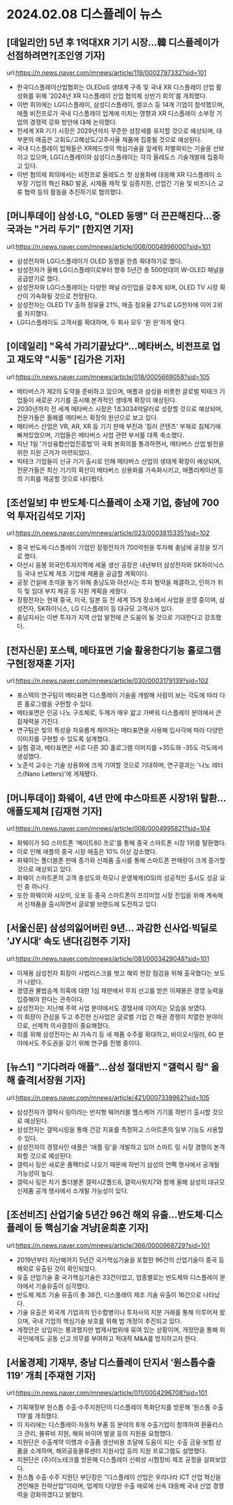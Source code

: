 # 2024.02.08 디스플레이 뉴스

## [데일리안] 5년 후 1억대XR 기기 시장…韓 디스플레이가 선점하려면?[조인영 기자]
url:https://n.news.naver.com/mnews/article/119/0002797332?sid=101
- 한국디스플레이산업협회는 OLEDoS 생태계 구축 및 국내 XR 디스플레이 산업 활성화를 위해 '2024년 XR 디스플레이 산업 협의체 상반기 회의'를 개최했다.
- 이번 회의에는 LG디스플레이, 삼성디스플레이, 셀코스 등 14개 기업이 참석했으며, 애플 비전프로가 국내 디스플레이 업계에 미치는 영향과 XR 디스플레이 소부장 기업의 경쟁력 강화 방안에 대해 논의했다.
- 전세계 XR 기기 시장은 2029년까지 꾸준한 성장세를 유지할 것으로 예상되며, 대부분의 매출은 고휘도/고해상도/고주사율 제품에 집중될 것으로 예상된다.
- 국내 디스플레이 업체들은 XR헤드셋의 핵심기술을 앞세워 차별화되는 기술을 선보이고 있으며, LG디스플레이와 삼성디스플레이는 각각 올레도스 기술개발에 집중하고 있다.
- 이번 협의체 회의에서는 비전프로 올레도스 첫 상용화에 대응해 XR 디스플레이 소부장 기업의 혁신 R&D 발굴, 시제품 제작 및 실증지원, 산업간 기술 및 비즈니스 교류 협력 등의 활동을 추진하기로 협의했다.

## [머니투데이] 삼성·LG, "OLED 동맹" 더 끈끈해진다…중국과는 "거리 두기" [한지연 기자]
url:https://n.news.naver.com/mnews/article/008/0004996000?sid=101
- 삼성전자와 LG디스플레이가 OLED 동맹을 한층 확대하기로 했다.
- 삼성전자가 올해 LG디스플레이로부터 향후 5년간 총 500만대의 W-OLED 패널을 공급받기로 했다.
- 삼성전자와 LG디스플레이는 다양한 패널 라인업을 갖추게 되며, OLED TV 시장 확산이 가속화될 것으로 전망된다.
- 삼성전자는 OLED TV 출하 점유율 21%, 매출 점유율 27%로 LG전자에 이어 2위를 차지했다.
- LG디스플레이도 고객사를 확대하며, 두 회사 모두 '윈 윈'하게 됐다.

## [이데일리] "옥석 가리기끝났다"…메타버스, 비전프로 업고 재도약 "시동" [김가은 기자]
url:https://n.news.naver.com/mnews/article/018/0005669058?sid=105
- 메타버스가 제2의 도약을 준비하고 있으며, 애플과 삼성을 비롯한 글로벌 빅테크 기업들이 새로운 기기를 출시해 본격적인 생태계 확장이 예상된다.
- 2030년까지 전 세계 메타버스 시장은 1조3034억달러로 성장할 것으로 예상되며, 전문가들은 올해를 메타버스 확장의 원년으로 보고 있다.
- 메타버스 산업은 VR, AR, XR 등 기기 판매 부진과 '킬러 콘텐츠' 부재로 침체기에 빠져있었으며, 기업들은 메타버스 사업 관련 부서를 대폭 축소했다.
- 지난 1일 '가상융합산업진흥법'이 국회 본회의를 통과하면서, 메타버스 산업 발전을 위한 지원 근거가 마련되었다.
- 빅테크 기업들이 신규 기기 출시로 인해 메타버스 산업의 생태계 확장이 예상되며, 전문가들은 최신 기기의 확산이 메타버스 상용화를 가속화시키고, 애플리케이션 등의 기회를 제공할 것으로 내다봤다.

## [조선일보] 中 반도체·디스플레이 소재 기업, 충남에 700억 투자[김석모 기자]
url:https://n.news.naver.com/mnews/article/023/0003815335?sid=102
- 중국 반도체·디스플레이 기업인 장펑전자가 700억원을 투자해 충남에 공장을 짓기로 했다.
- 아산시 음봉 외국인투자지역에 세울 생산 공장은 내년부터 삼성전자와 SK하이닉스 등 국내 반도체 제조 기업에 제품을 공급할 계획이다.
- 공장 건설에 초석을 놓기 위해 충남도와 아산시는 투자 협약을 체결하고, 인허가 취득 및 임대 부지 제공 등 지원 계획을 세웠다.
- 장펑전자는 현재 중국, 미국, 일본 등 전 세계 15개 장소에서 사업을 운영 중이며, 삼성전자, SK하이닉스, LG 디스플레이 등 대규모 고객사가 있다.
- 충남지사는 이번 투자가 지역 산업 발전에 큰 도움이 될 것으로 기대한다고 강조했다.

## [전자신문] 포스텍, 메타표면 기술 활용한다기능 홀로그램 구현[정재훈 기자]
url:https://n.news.naver.com/mnews/article/030/0003179139?sid=102
- 포스텍의 연구팀이 메타표면 디스플레이 기술을 개발해 사람이 보는 각도에 따라 다른 홀로그램을 구현할 수 있다.
- 메타표면은 인공 나노 구조체로, 두께가 매우 얇고 가벼워 디스플레이 분야에서 큰 잠재력을 가진다.
- 연구팀은 빛의 특성을 자유롭게 제어하는 메타표면을 사용해 입사각에 따라 다양한 이미지를 구현할 수 있도록 설계했다.
- 실험 결과, 메타표면은 서로 다른 3D 홀로그램 이미지를 +35도와 -35도 각도에서 생성했다.
- 노준석 교수는 기술 상용화에 크게 기여할 것으로 기대하며, 연구결과는 '나노 레터스(Nano Letters)'에 게재됐다.

## [머니투데이] 화웨이, 4년 만에 中스마트폰 시장1위 탈환…애플도제쳐 [김재현 기자]
url:https://n.news.naver.com/mnews/article/008/0004995821?sid=104
- 화웨이가 5G 스마트폰 '메이트60 프로'를 통해 중국 스마트폰 시장 1위를 탈환했다.
- 이로 인해 애플의 중국 시장 매출은 10% 이상 감소했다.
- 화웨이는 폴더블폰 판매 증가와 신제품 출시를 통해 스마트폰 판매량이 크게 증가할 것으로 예상되고 있다.
- 화웨이 스마트폰의 고객 충성도와 하모니 운영체제(OS)의 성공적인 출시도 성공 요인 중 하나다.
- 또한 화웨이와 샤오미, 오포 등 중국 스마트폰이 프리미엄 시장 진입을 위해 계속해서 신제품을 출시하면서 글로벌 브랜드에 도전하고 있다.

## [서울신문] 삼성의잃어버린 9년… 과감한 신사업·빅딜로 ‘JY시대’ 속도 낸다[김현주 기자]
url:https://n.news.naver.com/mnews/article/081/0003429048?sid=101
- 이재용 삼성전자 회장이 사법리스크를 벗고 해외 현장 점검을 위해 출국했다는 보도가 나왔다.
- 경영권 불법승계 의혹에 대한 1심 재판에서 무죄 선고를 받은 이재용은 경영 능력을 입증해야 한다는 관측이다.
- 삼성전자는 지난해 주력 사업 분야에서도 경쟁사에 이어지는 모습을 보였다.
- 이 회장이 관심을 두고 추진한 신사업은 글로벌 기업 간 패권 경쟁이 치열한 분야이므로, 선제적 의사결정이 중요해졌다.
- 이를 위해 삼성전자는 AI 가속기 등 새 제품 수주를 확대하고, 바이오시밀러, 6G 분야에서도 주도권을 갖기 위해 연구를 진행 중이다.

## [뉴스1] "기다려라 애플"…삼성 절대반지 "갤럭시 링" 올해 출격[서장원 기자]
url:https://n.news.naver.com/mnews/article/421/0007338962?sid=105
- 삼성전자가 갤럭시 링이라는 반지형 웨어러블 헬스케어 기기를 하반기 출시할 것으로 예상된다.
- 삼성전자는 갤럭시링을 통해 건강 지표를 측정하고 스마트폰의 일부 기능도 사용할 수 있다.
- 삼성전자의 경쟁사인 애플은 '애플 링'을 개발하고 있어 스마트 링 시장 경쟁이 본격화할 것으로 예상된다.
- 갤럭시 링은 새로운 폼팩터로 나오기 때문에 하반기 삼성의 언팩 행사에서 공개될 가능성이 높다.
- 갤럭시 링은 차기 폴더블폰 갤럭시Z폴드6, 갤럭시워치7와 함께 올해 삼성의 대규모 신제품 공개 행사에서 소개될 가능성이 있다.

## [조선비즈] 산업기술 5년간 96건 해외 유출…반도체·디스플레이 등 핵심기술 겨냥[윤희훈 기자]
url:https://n.news.naver.com/mnews/article/366/0000968729?sid=101
- 2019년부터 지난해까지 5년간 국가핵심기술을 포함한 96건의 산업기술이 중국 등 해외로 유출된 것이 확인되었다.
- 유출 산업기술 중 국가핵심기술은 33건이었고, 업종별로는 반도체와 디스플레이 분야에서 기술유출이 심각했다.
- 반도체 제조 기술 유출이 총 38건, 디스플레이 제조 기술 유출이 16건으로 나타났다.
- 기술 유출은 외국계 기업과의 인수합병이나 투자사의 지분 거래를 통해 이루어져 왔으며, 국내 기업의 핵심기술 보호를 위해 법 개정이 추진되고 있다.
- 개정안은 상임위는 통과했지만 법제사법위에 묶여 있는 상황이며, 개정안을 통해 외국인에게도 공동 신고 의무를 부여하고 적대적 M&A를 방지하고자 한다.

## [서울경제] 기재부, 충남 디스플레이 단지서 ‘원스톱수출 119’ 개최 [주재현 기자]
url:https://n.news.naver.com/mnews/article/011/0004296708?sid=101
- 기획재정부 원스톱 수출·수주지원단이 디스플레이 특화단지를 방문해 ‘원스톱 수출 119’를 개최했다.
- 이 자리에는 디스플레이·자동차 부품 등 분야의 8개 수출기업이 참여하여 환율리스크 관리, 물류비 지원, 해외 바이어 발굴 등의 지원을 요청했다.
- 지원단은 수출계약 이행과 수출품 생산비용 조달에 도움이 되는 수출 금융·보험 상품을 소개하며, 해외공동물류센터 지원사업 등의 지원 프로그램도 설명했다.
- 지원단은 (주)이노테크를 방문해 디스플레이 신뢰성 시험장비 제조 공정을 살펴보았다.
- 원스톱 수출·수주 지원단 부단장은 “디스플레이 산업은 우리나라 ICT 산업 혁신을 견인해온 전략산업”이라며, 업계의 다양한 수출 애로에 신속 대응해 국내 산업 경쟁력을 강화하겠다고 밝혔다.